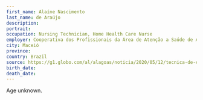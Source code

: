 ```yaml
---
first_name: Alaíne Nascimento
last_name: de Araújo
description: 
portrait: 
occupation: Nursing Technician, Home Health Care Nurse
employer: Cooperativa dos Profissionais da Área de Atenção a Saúde de Alagoas (COOPSANO)
city: Maceió
province: 
country: Brazil
source: https://g1.globo.com/al/alagoas/noticia/2020/05/12/tecnica-de-enfermagem-morre-em-maceio-por-covid-19.ghtml
birth_date: 
death_date: 
---
```


Age unknown.